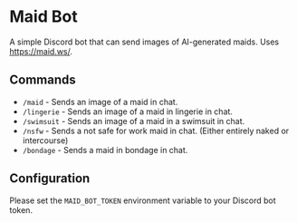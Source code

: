 # Maid Bot

A simple Discord bot that can send images of AI-generated maids. Uses https://maid.ws/.

## Commands

- `/maid` - Sends an image of a maid in chat.
- `/lingerie` - Sends an image of a maid in lingerie in chat.
- `/swimsuit` - Sends an image of a maid in a swimsuit in chat.
- `/nsfw` - Sends a not safe for work maid in chat. (Either entirely naked or intercourse)
- `/bondage` - Sends a maid in bondage in chat.

## Configuration

Please set the `MAID_BOT_TOKEN` environment variable to your Discord bot token.
